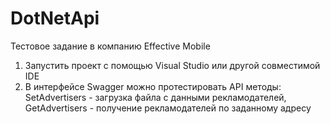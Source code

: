 # DotNetApi
Тестовое задание в компанию Effective Mobile

1) Запустить проект с помощью Visual Studio или другой совместимой IDE
2) В интерфейсе Swagger можно протестировать API методы: SetAdvertisers - загрузка файла с данными рекламодателей, GetAdvertisers - получение рекламодателей по заданному адресу
